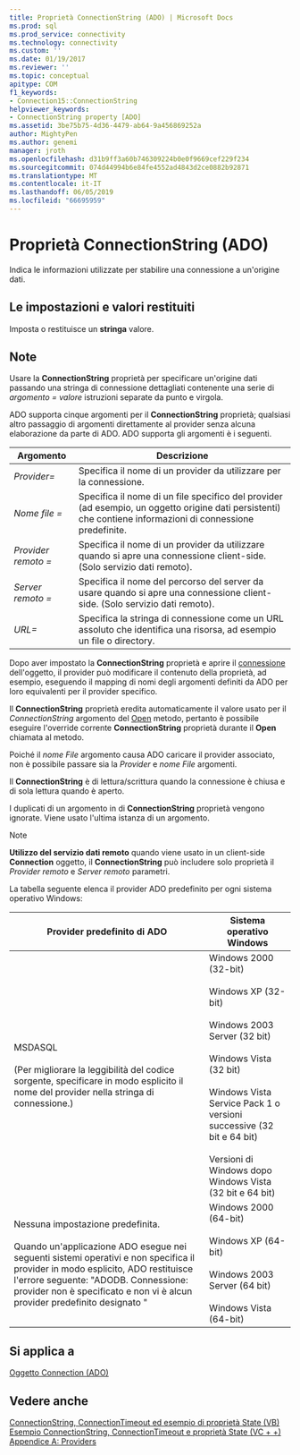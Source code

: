 ```yaml
---
title: Proprietà ConnectionString (ADO) | Microsoft Docs
ms.prod: sql
ms.prod_service: connectivity
ms.technology: connectivity
ms.custom: ''
ms.date: 01/19/2017
ms.reviewer: ''
ms.topic: conceptual
apitype: COM
f1_keywords:
- Connection15::ConnectionString
helpviewer_keywords:
- ConnectionString property [ADO]
ms.assetid: 3be75b75-4d36-4479-ab64-9a456869252a
author: MightyPen
ms.author: genemi
manager: jroth
ms.openlocfilehash: d31b9ff3a60b746309224b0e0f9669cef229f234
ms.sourcegitcommit: 074d44994b6e84fe4552ad4843d2ce0882b92871
ms.translationtype: MT
ms.contentlocale: it-IT
ms.lasthandoff: 06/05/2019
ms.locfileid: "66695959"
---
```

# <a name="connectionstring-property-ado"></a>Proprietà ConnectionString (ADO)
Indica le informazioni utilizzate per stabilire una connessione a un'origine dati.  
  
## <a name="settings-and-return-values"></a>Le impostazioni e valori restituiti  
 Imposta o restituisce un **stringa** valore.  
  
## <a name="remarks"></a>Note  
 Usare la **ConnectionString** proprietà per specificare un'origine dati passando una stringa di connessione dettagliati contenente una serie di *argomento* *= valore* istruzioni separate da punto e virgola.  
  
 ADO supporta cinque argomenti per il **ConnectionString** proprietà; qualsiasi altro passaggio di argomenti direttamente al provider senza alcuna elaborazione da parte di ADO. ADO supporta gli argomenti è i seguenti.  
  
|Argomento|Descrizione|  
|--------------|-----------------|  
|*Provider=*|Specifica il nome di un provider da utilizzare per la connessione.|  
|*Nome file =*|Specifica il nome di un file specifico del provider (ad esempio, un oggetto origine dati persistenti) che contiene informazioni di connessione predefinite.|  
|*Provider remoto =*|Specifica il nome di un provider da utilizzare quando si apre una connessione client-side. (Solo servizio dati remoto).|  
|*Server remoto =*|Specifica il nome del percorso del server da usare quando si apre una connessione client-side. (Solo servizio dati remoto).|  
|*URL=*|Specifica la stringa di connessione come un URL assoluto che identifica una risorsa, ad esempio un file o directory.|  
  
 Dopo aver impostato la **ConnectionString** proprietà e aprire il [connessione](../../../ado/reference/ado-api/connection-object-ado.md) dell'oggetto, il provider può modificare il contenuto della proprietà, ad esempio, eseguendo il mapping di nomi degli argomenti definiti da ADO per loro equivalenti per il provider specifico.  
  
 Il **ConnectionString** proprietà eredita automaticamente il valore usato per il *ConnectionString* argomento del [Open](../../../ado/reference/ado-api/open-method-ado-connection.md) metodo, pertanto è possibile eseguire l'override corrente **ConnectionString** proprietà durante il **Open** chiamata al metodo.  
  
 Poiché il *nome File* argomento causa ADO caricare il provider associato, non è possibile passare sia la *Provider* e *nome File* argomenti.  
  
 Il **ConnectionString** è di lettura/scrittura quando la connessione è chiusa e di sola lettura quando è aperto.  
  
 I duplicati di un argomento in di **ConnectionString** proprietà vengono ignorate. Viene usato l'ultima istanza di un argomento.  
  
> [!NOTE]
>  **Utilizzo del servizio dati remoto** quando viene usato in un client-side **Connection** oggetto, il **ConnectionString** può includere solo proprietà il *Provider remoto* e *Server remoto* parametri.  
  
 La tabella seguente elenca il provider ADO predefinito per ogni sistema operativo Windows:  
  
|Provider predefinito di ADO|Sistema operativo Windows|  
|--------------------------|------------------------------|  
|MSDASQL<br /><br /> (Per migliorare la leggibilità del codice sorgente, specificare in modo esplicito il nome del provider nella stringa di connessione.)|Windows 2000 (32-bit)<br /><br /> Windows XP (32-bit)<br /><br /> Windows 2003 Server (32 bit)<br /><br /> Windows Vista (32 bit)<br /><br /> Windows Vista Service Pack 1 o versioni successive (32 bit e 64 bit)<br /><br /> Versioni di Windows dopo Windows Vista (32 bit e 64 bit)|  
|Nessuna impostazione predefinita.<br /><br /> Quando un'applicazione ADO esegue nei seguenti sistemi operativi e non specifica il provider in modo esplicito, ADO restituisce l'errore seguente: "ADODB. Connessione: provider non è specificato e non vi è alcun provider predefinito designato "|Windows 2000 (64-bit)<br /><br /> Windows XP (64-bit)<br /><br /> Windows 2003 Server (64 bit)<br /><br /> Windows Vista (64-bit)|  
  
## <a name="applies-to"></a>Si applica a  
 [Oggetto Connection (ADO)](../../../ado/reference/ado-api/connection-object-ado.md)  
  
## <a name="see-also"></a>Vedere anche  
 [ConnectionString, ConnectionTimeout ed esempio di proprietà State (VB)](../../../ado/reference/ado-api/connectionstring-connectiontimeout-and-state-properties-example-vb.md)   
 [Esempio ConnectionString, ConnectionTimeout e proprietà State (VC + +)](../../../ado/reference/ado-api/connectionstring-connectiontimeout-and-state-properties-example-vc.md)   
 [Appendice A: Providers](../../../ado/guide/appendixes/appendix-a-providers.md)
